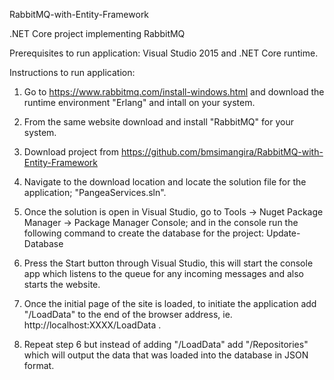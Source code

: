 RabbitMQ-with-Entity-Framework

.NET Core project implementing RabbitMQ

Prerequisites to run application: Visual Studio 2015 and .NET Core runtime.

Instructions to run application:

1) Go to https://www.rabbitmq.com/install-windows.html and download the runtime environment "Erlang" and intall on your system.

2) From the same website download and install "RabbitMQ" for your system.

3) Download project from https://github.com/bmsimangira/RabbitMQ-with-Entity-Framework

4) Navigate to the download location and locate the solution file for the application; "PangeaServices.sln".

5) Once the solution is open in Visual Studio, go to Tools -> Nuget Package Manager -> Package Manager Console; and in the console run the following command to create the database for the project: Update-Database

6) Press the Start button through Visual Studio, this will start the console app which listens to the queue for any incoming messages and also starts the website.

6) Once the initial page of the site is loaded, to initiate the application add "/LoadData" to the end of the browser address, ie. http://localhost:XXXX/LoadData .

7) Repeat step 6 but instead of adding "/LoadData" add "/Repositories" which will output the data that was loaded into the database in JSON format.
